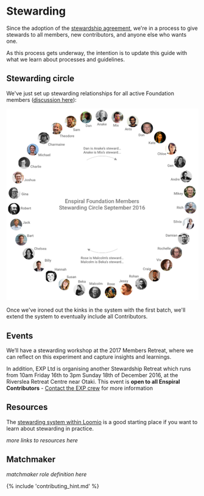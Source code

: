 # Stewarding

Since the adoption of the [stewardship agreement](/agreements/stewardship.md), we're in a process to give stewards to all members, new contributors, and anyone else who wants one.

As this process gets underway, the intention is to update this guide with what we learn about processes and guidelines.

## Stewarding circle

We've just set up stewarding relationships for all active Foundation members ([discussion here](https://www.loomio.org/d/cgTFmSfj)):

[![](/images/steward-chart-sept-2016.png)](images/steward-chart-sept-2016.png)

Once we've ironed out the kinks in the system with the first batch, we'll extend the system to eventually include all Contributors.

## Events

We’ll have a stewarding workshop at the 2017 Members Retreat, where we can reflect on this experiment and capture insights and learnings.

In addition, EXP Ltd is organising another Stewardship Retreat which runs from 10am Friday 16th to 3pm Sunday 18th of December 2016, at the Riverslea Retreat Centre near Otaki. This event is **open to all Enspiral Contributors** - [Contact the EXP crew](http://www.exp.agency/contact/) for more information

## Resources

The [stewarding system within Loomio](https://loomio.gitbooks.io/loomio-cooperative-handbook/content/stewarding.html) is a good starting place if you want to learn about stewarding in practice.

_more links to resources here_

## Matchmaker

_matchmaker role definition here_

{% include 'contributing_hint.md' %}

